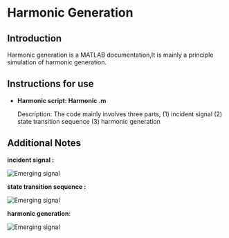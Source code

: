# Harmonic Generation

## Introduction

Harmonic generation is a MATLAB documentation,It is mainly a principle simulation of harmonic generation.

## Instructions for use

- **Harmonic script: Harmonic .m**

  Description: The code mainly involves three parts, (1) incident signal  (2) state transition sequence (3) harmonic generation

## Additional Notes

  **incident signal :** 

![Emerging signal](\figure\Incident_signal.jpg)

 **state transition sequence :** 

![Emerging signal](\figureState_transition.jpg)

  **harmonic generation**: 

![Emerging signal](\figureEmerging_signal.jpg)
